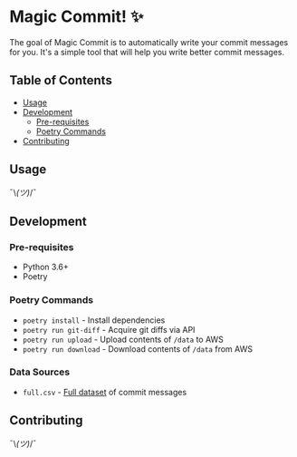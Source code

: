 # Magic Commit! ✨

The goal of Magic Commit is to automatically write your commit messages for you. It's a simple tool that will help you write better commit messages.

## Table of Contents
* [Usage](#usage)
* [Development](#development)
    * [Pre-requisites](#pre-requisites)
    * [Poetry Commands](#poetry-commands)
* [Contributing](#contributing)

## Usage

¯\\_(ツ)_/¯
## Development

### Pre-requisites
- Python 3.6+
- Poetry

### Poetry Commands
- `poetry install` - Install dependencies
- `poetry run git-diff` - Acquire git diffs via API
- `poetry run upload` - Upload contents of `/data` to AWS
- `poetry run download` - Download contents of `/data` from AWS

### Data Sources

- `full.csv` - [Full dataset](https://www.kaggle.com/datasets/dhruvildave/github-commit-messages-dataset) of commit messages

## Contributing

¯\\_(ツ)_/¯
